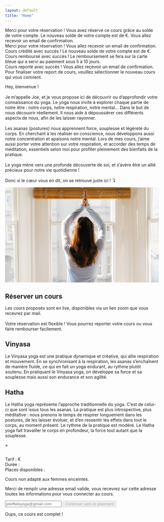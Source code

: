 ```yaml
---
layout: default
title: "Home"
---
```


<div id="payment-credit-successful" class="infobox end-of-flow-success">
	Merci pour votre réservation ! Vous avez réservé ce cours grâce au solde de votre compte. Le nouveau solde de votre compte est de <span class="new-balance"></span>€. Vous allez recevoir un email de confirmation.
</div>

<div id="payment-successful" class="infobox end-of-flow-success">
	Merci pour votre réservation ! Vous allez recevoir un email de confirmation.
</div>

<div id="credit-successful" class="infobox end-of-flow-success">
	Cours crédité avec succès ! Le nouveau solde de votre compte est de <span class="new-balance"></span>€.
</div>

<div id="refund-successful" class="infobox end-of-flow-success">
	Cours remboursé avec succès ! Le remboursement se fera sur la carte bleue qui a servi au paiement sous 5 à 10 jours. 
</div>

<div id="postpone-successful" class="infobox end-of-flow-success">
	Cours reporté avec succès ! Vous allez reçevoir un email de confirmation. 
</div>

<div id="postpone-mode" class="infobox">
	Pour finaliser votre report de cours, veuillez sélectionner le nouveau cours qui vous convient. 
</div>

<div id="welcome" class="infobox">
	<p>
		Hey, bienvenue ! 
		<br/>
		<br/>
		Je m’appelle Joe, et je vous propose ici de découvrir ou d’approfondir votre connaissance du yoga. 
		Le yoga nous invite à explorer chaque partie de notre être : notre corps, notre respiration, notre mental... Dans le but de nous découvrir réellement. Il nous aide à dépoussiérer ces différents aspects de nous, afin de les laisser rayonner. 
		<br/>
		<br/>
		Les asanas (postures) nous apprennent force, souplesse et légèreté du corps. En cherchant à les réaliser en conscience, nous développons aussi notre concentration et apaisons notre mental. Lors de mes cours, j’aime aussi porter votre attention sur votre respiration, et accorder des temps de méditation, essentiels selon moi pour profiter pleinement des bienfaits de la pratique. 
		<br/>
		<br/>
		Le yoga mène vers une profonde découverte de soi, et s’avère être un allié précieux pour notre vie quotidienne ! 
		<br/>
		<br/>
		Donc si le cœur vous en dit, on se retrouve juste ici ! ↴
	</p>
	<img id="v-posture-yoga" src="assets/v-posture-yoga.jpg"/>
</div>


<div id="book">
	<div>
		<h2>Réserver un cours</h2>
		<div id='calendar'></div>
	</div>
	<p>Les cours proposés sont en live, disponibles via un lien zoom que vous recevrez par mail.<br/><br/>Votre réservation est flexible ! Vous pourrez reporter votre cours ou vous faire rembourser facilement.</p>
</div>


<div id="yoga-types-info">
	<div class="infobox">
		<h2>Vinyasa</h2>
		<p>Le Vinyasa yoga est une pratique dynamique et créative, qui allie respiration et mouvement. En se synchronisant à la respiration, les asanas s’enchaînent de manière fluide, ce qui en fait un yoga endurant, au rythme plutôt soutenu. En pratiquant le Vinyasa yoga, on développe sa force et sa souplesse mais aussi son endurance et son agilité. </p>
	</div>
	<div class="infobox">
		<h2>Hatha</h2>
		<p>Le Hatha yoga représente l’approche traditionnelle du yoga. C‘est de celui-ci que sont issus tous les asanas. La pratique est plus introspective, plus méditative : nous prenons le temps de respirer longuement dans les postures, de les laisser évoluer, et d’en ressentir les effets dans tout le corps, au moment présent. Le rythme de la pratique est modéré. Le Hatha yoga fait travailler le corps en profondeur, la force tout autant que la souplesse. </p>
	</div>
</div>

<div id="modal">
  <div>
    <span id="close-modal">&times;</span>
    <div id="lesson-info">
    	<h2 id="lesson-title"></h2>
    	<p id="lesson-time"></p>
    	<p>
    		Tarif : <span id="lesson-price"></span>€<br/>
    		Durée : <span id="lesson-duration"></span><br/>
    		Places disponibles : <span id="lesson-bookings-remaining"></span>
    		<p id="lesson-description"></p>
    		<p id="lesson-warning">Cours non adapté aux femmes enceintes.</p>
    	</p>
    </div>
    <div class="booking" id="booking-info">
    	<p>Merci de remplir une adresse email valide, vous recevrez sur cette adresse toutes les informations pour vous connecter au cours.</p>
    	<input type="email" name="email" placeholder="jekiffeleyoga@gmail.com" id="email" />
    	<button id="lesson-book" disabled="disabled" type="submit">Continuer vers le paiement<span id="wait"></span></button>
    </div>
    <div class="booking" id="booking-full">
    	<p>Oups, ce cours est complet !</p>
    </div>
  </div>
</div>


<div>
	<script src="https://js.stripe.com/v3"></script>
	<script src="https://cdn.jsdelivr.net/npm/fullcalendar@5.3.2/main.min.js" integrity="sha256-mMw9aRRFx9TK/L0dn25GKxH/WH7rtFTp+P9Uma+2+zc=" crossorigin="anonymous"></script>
	<link rel="stylesheet" href="https://cdn.jsdelivr.net/npm/fullcalendar@5.3.2/main.min.css" integrity="sha256-uq9PNlMzB+1h01Ij9cx7zeE2OR2pLAfRw3uUUOOPKdA=" crossorigin="anonymous">
	<script>
		// Utils
		window.vars = {postponeMode: false}
	  function replaceForLesson(name, text) {
	    document.getElementById("lesson-" + name).innerText = text
	  }
	  // If end of flow
	  if (window.location.hash == "#payment-successful") {
	    document.getElementById("payment-successful").style.display = "block"
	  }
	  else if (window.location.hash.startsWith("#payment-credit-successful")) {
	    document.getElementById("payment-credit-successful").style.display = "block"
	    document.querySelectorAll(".new-balance").forEach((el) => {
	    	el.innerText = window.location.hash.split(":")[1]
	    })
	  }
	  else if (window.location.hash == "#postpone-successful") {
	    document.getElementById("postpone-successful").style.display = "block"
	  }
	  else if (window.location.hash == "#refund-successful") {
	    document.getElementById("refund-successful").style.display = "block"
	  }
	  else if (window.location.hash.startsWith("#credit-successful")) {
	    document.getElementById("credit-successful").style.display = "block"
	    document.querySelectorAll(".new-balance").forEach((el) => {
	    	el.innerText = window.location.hash.split(":")[1]
	    })
	  }
	  // If postpone mode
	  if (window.location.hash.startsWith("#postpone?")) {
	  	const params = new URLSearchParams(window.location.hash.slice(10))
	  	window.vars.postponeMode = true
	  	window.vars.customerId = params.get("customerId")
	  	window.vars.lessonToPostponeId = params.get("lessonToPostponeId")
	  	window.vars.alreadyBookedLessons = params.get("alreadyBookedLessons").split(",")
	    document.getElementById("postpone-mode").style.display = "block"
	    document.querySelector("#lesson-book").innerHTML = "Reporter pour ce cours" + document.querySelector("#lesson-book").innerHTML.replace(/^[^<]+/, "")
	  }
	  //
	  document.addEventListener('DOMContentLoaded', function() {
	    // Vars
	    const modal = document.getElementById("modal")
			const emailInput = document.getElementById('email')
	    const calendarEl = document.getElementById('calendar');
	    const lessonBook = document.getElementById("lesson-book")
	    const reEmail = /^\w+([-+.']\w+)*@\w+([-.]\w+)*\.\w+([-.]\w+)*$/
	    const stripe = Stripe('pk_test_q23TkZKgp8unr6VHj80CFF4F00XhYwquMh');
			// Restore previous email inputed
			const previousEmail = localStorage.getItem('email')
			if (previousEmail) {
				emailInput.value = previousEmail
			}
		  // Modal handling
	    closeModal = () => modal.style.display = "none"
	    document.getElementById("close-modal").addEventListener("click", closeModal)
	    window.addEventListener("click", (event) => {
	      event.target == modal && closeModal()
	    })
			// Fetch events
	  	fetch('https://ga09zolgt2.execute-api.eu-west-3.amazonaws.com/events.json')
		  .then(response => {
		  	if (response.ok) {
		  		return response.json()
		  	} else {
		  		throw new Error("No OK response")
		  	}
		  })
		  .then(events => {
		  	const filter = (window.vars.postponeMode) ? window.vars.alreadyBookedLessons : []
		  	const filteredEvents = events.filter(e => ! filter.includes(e.id))
		  	calendar.addEventSource({
		  		events: filteredEvents,
		  		color: "#74503b",
		  		textColor: "white"
		  	})
		  })
		  .catch(err => {
		  	console.error(err)
		  	calendarEl.prepend("Impossible de récupérer les cours actuellement, revenez plus tard.")
		  })
	    // Validate email in real time
	  	emailInput.addEventListener("input", (event) => {
	      	lessonBook.disabled = ! reEmail.test(String(event.target.value).toLowerCase())
	    })
	    emailInput.dispatchEvent(new Event("input"))
	    // Init FullCalendar
	    const calendar = new FullCalendar.Calendar(calendarEl, {
	      initialView: 'dayGridWeek',
	      titleFormat: { day: 'numeric', month: 'short' },
	      locale: 'fr',
	      firstDay: 1,
	      buttonText: {
	        today: "Aujourd'hui"
	      },
	      eventDisplay: "block",
	      eventTimeFormat: {
	        hour: '2-digit',
	        minute: '2-digit',
	        meridiem: false
	      },
	      height: "auto",
	      eventClick: (info) => {
	      	// Populate the modal
	      	const {durationHuman, startHuman} = datetimeToFrenchDatetimeAndDuration(info.event.start, info.event.end)
	        const bookingsRemaining = info.event.extendedProps.bookings_remaining
	        document.getElementById("booking-info").style.display = (bookingsRemaining > 0) ? "block" : "none"
	        document.getElementById("booking-full").style.display = (bookingsRemaining > 0) ? "none" : "block"
	        window.vars.lessonId = info.event.id
	        ;[
	          ["title", info.event.extendedProps.long_title],
	          ["description", info.event.extendedProps.description],
	          ["time", startHuman],
	          ["duration", durationHuman],
	          ["price", info.event.extendedProps.price],
	          ["bookings-remaining", bookingsRemaining],
	        ].map(r => replaceForLesson(r[0], r[1]))
	        // Diplay it
	        modal.style.display = "flex"
	      }
	    })
	    calendar.render()
	    // Handle modal submit button
	  	document.getElementById('lesson-book').addEventListener("click", () => {
	  		// Loading animation
  		  clearAnimation = animateWaitElement(document.getElementById("wait"), lessonBook)
	  		// Save email
	  		const email = emailInput.value
	  		localStorage.setItem('email', email)
	  		if (window.vars.postponeMode) {
		  		// Postpone
		     	fetch(
	      		`https://ga09zolgt2.execute-api.eu-west-3.amazonaws.com/account/postpone?customerId=${window.vars.customerId}&id=${window.vars.lessonToPostponeId}&newId=${window.vars.lessonId}`,
	      		{ method: "POST" }
	      	)
	        .then(response => {
	        	if (response.ok) {
	        		window.location.hash = "#postpone-successful"
	        		window.location.reload()
	        		window.scrollTo({ top: 0, behavior: 'smooth' })
	        	} else {
	        		throw new Error("No OK response")
	        	}
	        })
	        .catch(err => {
	        	clearAnimation()
	        	console.error(err)
	        	document.getElementById("booking-info").append("Impossible de reporter le cours, veuillez rééssayer plus tard.")
	        })
	  		} else {
		  		// Create a Stripe Session
		     	fetch(
	      		"https://ga09zolgt2.execute-api.eu-west-3.amazonaws.com/setupNewBooking",
	      		{
	      			method: "POST",
	      			headers: { "Content-Type": "application/json" },
	      			body: JSON.stringify({
	    					id: window.vars.lessonId,
	    					email: email
	      			})
	      	})
	        .then(response => {
	        	if (response.ok) {
	        		return response.json()
	        	} else {
	        		throw new Error("No OK response")
	        	}
	        })
	        .then(j => {
	        	if (j.redirect_to_hash) {
	        		window.location.hash = j.redirect_to_hash
	        		window.location.reload()
	        		window.scrollTo({ top: 0, behavior: 'smooth' })
	        	} else {
	        		stripe.redirectToCheckout({"sessionId": j.stripe_session_id})
	        	}
	        })
	        .catch(err => {
	        	clearAnimation()
	        	console.error(err)
	        	document.getElementById("booking-info").append("Impossible de mettre en place le paiement, veuillez rééssayer plus tard.")
	        })
	  		}
	    })
	  })
	</script>
</div>